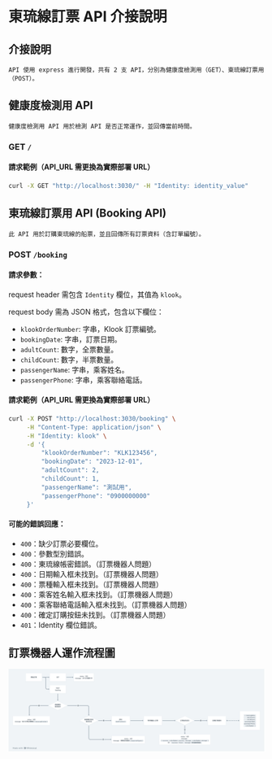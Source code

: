 # 東琉線訂票 API 介接說明

## 介接說明

    API 使用 express 進行開發，共有 2 支 API，分別為健康度檢測用（GET）、東琉線訂票用（POST）。

## 健康度檢測用 API

    健康度檢測用 API 用於檢測 API 是否正常運作，並回傳當前時間。

### GET `/`

#### 請求範例（API_URL 需更換為實際部署 URL）

```bash
curl -X GET "http://localhost:3030/" -H "Identity: identity_value"

```

## 東琉線訂票用 API (Booking API)

    此 API 用於訂購東琉線的船票，並且回傳所有訂票資料（含訂單編號）。

### POST `/booking`

#### 請求參數：

request header 需包含 `Identity` 欄位，其值為 `klook`。

request body 需為 JSON 格式，包含以下欄位：

- `klookOrderNumber`: 字串，Klook 訂票編號。
- `bookingDate`: 字串，訂票日期。
- `adultCount`: 數字，全票數量。
- `childCount`: 數字，半票數量。
- `passengerName`: 字串，乘客姓名。
- `passengerPhone`: 字串，乘客聯絡電話。

#### 請求範例（API_URL 需更換為實際部署 URL）

```bash
curl -X POST "http://localhost:3030/booking" \
     -H "Content-Type: application/json" \
     -H "Identity: klook" \
     -d '{
         "klookOrderNumber": "KLK123456",
         "bookingDate": "2023-12-01",
         "adultCount": 2,
         "childCount": 1,
         "passengerName": "測試用",
         "passengerPhone": "0900000000"
     }'
```

#### 可能的錯誤回應：

- `400`：缺少訂票必要欄位。
- `400`：參數型別錯誤。
- `400`：東琉線帳密錯誤。（訂票機器人問題）
- `400`：日期輸入框未找到。（訂票機器人問題）
- `400`：票種輸入框未找到。（訂票機器人問題）
- `400`：乘客姓名輸入框未找到。（訂票機器人問題）
- `400`：乘客聯絡電話輸入框未找到。（訂票機器人問題）
- `400`：確定訂購按鈕未找到。（訂票機器人問題）
- `401`：Identity 欄位錯誤。

## 訂票機器人運作流程圖

<img src="./public/SOP.png"/>
